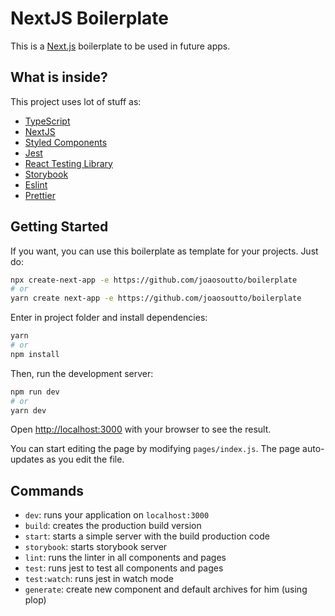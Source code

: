 # NextJS Boilerplate

This is a [Next.js](https://nextjs.org/) boilerplate to be used in future apps.
## What is inside?

This project uses lot of stuff as:

- [TypeScript](https://www.typescriptlang.org/)
- [NextJS](https://nextjs.org/)
- [Styled Components](https://styled-components.com/)
- [Jest](https://jestjs.io/)
- [React Testing Library](https://testing-library.com/docs/react-testing-library/intro)
- [Storybook](https://storybook.js.org/)
- [Eslint](https://eslint.org/)
- [Prettier](https://prettier.io/)

## Getting Started

If you want, you can use this boilerplate as template for your projects. Just do:

```bash
npx create-next-app -e https://github.com/joaosoutto/boilerplate
# or
yarn create next-app -e https://github.com/joaosoutto/boilerplate
```

Enter in project folder and install dependencies:

```bash
yarn
# or
npm install
```

Then, run the development server:

```bash
npm run dev
# or
yarn dev
```

Open [http://localhost:3000](http://localhost:3000) with your browser to see the result.

You can start editing the page by modifying `pages/index.js`. The page auto-updates as you edit the file.

## Commands

- `dev`: runs your application on `localhost:3000`
- `build`: creates the production build version
- `start`: starts a simple server with the build production code
- `storybook`: starts storybook server
- `lint`: runs the linter in all components and pages
- `test`: runs jest to test all components and pages
- `test:watch`: runs jest in watch mode
- `generate`: create new component and default archives for him (using plop)

